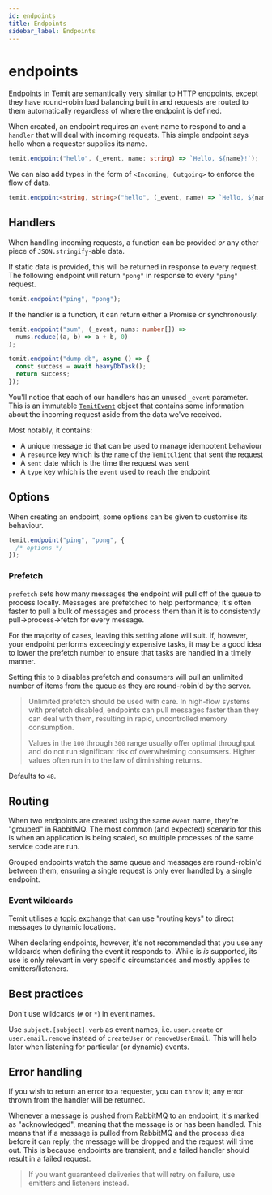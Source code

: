 ```yaml
---
id: endpoints
title: Endpoints
sidebar_label: Endpoints
---
```


# endpoints

Endpoints in Temit are semantically very similar to HTTP endpoints, except they have round-robin load balancing built in and requests are routed to them automatically regardless of where the endpoint is defined.

When created, an endpoint requires an `event` name to respond to and a `handler` that will deal with incoming requests. This simple endpoint says hello when a requester supplies its name.

```typescript
temit.endpoint("hello", (_event, name: string) => `Hello, ${name}!`);
```

We can also add types in the form of `<Incoming, Outgoing>` to enforce the flow of data.

```typescript
temit.endpoint<string, string>("hello", (_event, name) => `Hello, ${name}`);
```

## Handlers

When handling incoming requests, a function can be provided _or_ any other piece of `JSON.stringify`-able data.

If static data is provided, this will be returned in response to every request. The following endpoint will return `"pong"` in response to every `"ping"` request.

```typescript
temit.endpoint("ping", "pong");
```

If the handler is a function, it can return either a Promise or synchronously.

```typescript
temit.endpoint("sum", (_event, nums: number[]) =>
  nums.reduce((a, b) => a + b, 0)
);

temit.endpoint("dump-db", async () => {
  const success = await heavyDbTask();
  return success;
});
```

You'll notice that each of our handlers has an unused `_event` parameter. This is an immutable [`TemitEvent`](https://www.temit.dev/docs/api/temit.temitevent) object that contains some information about the incoming request aside from the data we've received.

Most notably, it contains:

* A unique message `id` that can be used to manage idempotent behaviour
* A `resource` key which is the [`name`](https://www.temit.dev/docs/api/temit.temitclient.name) of the `TemitClient` that sent the request
* A `sent` date which is the time the request was sent
* A `type` key which is the `event` used to reach the endpoint

## Options

When creating an endpoint, some options can be given to customise its behaviour.

```typescript
temit.endpoint("ping", "pong", {
  /* options */
});
```

### Prefetch

`prefetch` sets how many messages the endpoint will pull off of the queue to process locally. Messages are prefetched to help performance; it's often faster to pull a bulk of messages and process them than it is to consistently pull-&gt;process-&gt;fetch for every message.

For the majority of cases, leaving this setting alone will suit. If, however, your endpoint performs exceedingly expensive tasks, it may be a good idea to lower the prefetch number to ensure that tasks are handled in a timely manner.

Setting this to `0` disables prefetch and consumers will pull an unlimited number of items from the queue as they are round-robin'd by the server.

> Unlimited prefetch should be used with care. In high-flow systems with prefetch disabled, endpoints can pull messages faster than they can deal with them, resulting in rapid, uncontrolled memory consumption.
>
> Values in the `100` through `300` range usually offer optimal throughput and do not run significant risk of overwhelming consumsers. Higher values often run in to the law of diminishing returns.

Defaults to `48`.

## Routing

When two endpoints are created using the same `event` name, they're "grouped" in RabbitMQ. The most common \(and expected\) scenario for this is when an application is being scaled, so multiple processes of the same service code are run.

Grouped endpoints watch the same queue and messages are round-robin'd between them, ensuring a single request is only ever handled by a single endpoint.

### Event wildcards

Temit utilises a [topic exchange](https://www.rabbitmq.com/tutorials/amqp-concepts.html#exchange-topic) that can use "routing keys" to direct messages to dynamic locations.

When declaring endpoints, however, it's not recommended that you use any wildcards when defining the event it responds to. While is _is_ supported, its use is only relevant in very specific circumstances and mostly applies to emitters/listeners.

## Best practices

Don't use wildcards \(`#` or `*`\) in event names.

Use `subject.[subject].verb` as event names, i.e. `user.create` or `user.email.remove` instead of `createUser` or `removeUserEmail`. This will help later when listening for particular \(or dynamic\) events.

## Error handling

If you wish to return an error to a requester, you can `throw` it; any error thrown from the handler will be returned.

Whenever a message is pushed from RabbitMQ to an endpoint, it's marked as "acknowledged", meaning that the message is or has been handled. This means that if a message is pulled from RabbitMQ and the process dies before it can reply, the message will be dropped and the request will time out. This is because endpoints are transient, and a failed handler should result in a failed request.

> If you want guaranteed deliveries that will retry on failure, use emitters and listeners instead.

